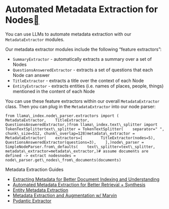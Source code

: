 Automated Metadata Extraction for Nodes[](#automated-metadata-extraction-for-nodes "Permalink to this heading")
================================================================================================================

You can use LLMs to automate metadata extraction with our `MetadataExtractor` modules.

Our metadata extractor modules include the following “feature extractors”:

* `SummaryExtractor` - automatically extracts a summary over a set of Nodes
* `QuestionsAnsweredExtractor` - extracts a set of questions that each Node can answer
* `TitleExtractor` - extracts a title over the context of each Node
* `EntityExtractor` - extracts entities (i.e. names of places, people, things) mentioned in the content of each Node

You can use these feature extractors within our overall `MetadataExtractor` class. Then you can plug in the `MetadataExtractor` into our node parser:


```
from llama\_index.node\_parser.extractors import (    MetadataExtractor,    TitleExtractor,    QuestionsAnsweredExtractor,)from llama\_index.text\_splitter import TokenTextSplittertext\_splitter = TokenTextSplitter(    separator=" ", chunk\_size=512, chunk\_overlap=128)metadata\_extractor = MetadataExtractor(    extractors=[        TitleExtractor(nodes=5),        QuestionsAnsweredExtractor(questions=3),    ],)node\_parser = SimpleNodeParser.from\_defaults(    text\_splitter=text\_splitter,    metadata\_extractor=metadata\_extractor,)# assume documents are defined -> extract nodesnodes = node\_parser.get\_nodes\_from\_documents(documents)
```
Metadata Extraction Guides

* [Extracting Metadata for Better Document Indexing and Understanding](../../../examples/metadata_extraction/MetadataExtractionSEC.html)
* [Automated Metadata Extraction for Better Retrieval + Synthesis](../../../examples/metadata_extraction/MetadataExtraction_LLMSurvey.html)
* [Entity Metadata Extraction](../../../examples/metadata_extraction/EntityExtractionClimate.html)
* [Metadata Extraction and Augmentation w/ Marvin](../../../examples/metadata_extraction/MarvinMetadataExtractorDemo.html)
* [Pydantic Extractor](../../../examples/metadata_extraction/PydanticExtractor.html)
